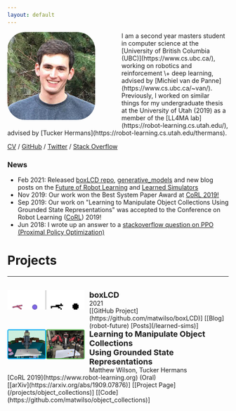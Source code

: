 ```yaml
---
layout: default
---
```


<!-- <div class="crop"> -->
<!-- </div> -->



<img align="left" width="200" src="/assets/mw.jpg" style="border-radius: 20%; margin: 0px 60px 20px 0px;"/>
I am a second year masters student in computer science at the [University of 
British Columbia (UBC)](https://www.cs.ubc.ca/), working on robotics and reinforcement
\+ deep learning, advised by [Michiel van de Panne](https://www.cs.ubc.ca/~van/).  Previously, I worked on similar things for my undergraduate 
thesis at the University of Utah (2019) as a member of the [LL4MA lab](https://robot-learning.cs.utah.edu/), advised by [Tucker Hermans](https://robot-learning.cs.utah.edu/thermans). 


<br>

[CV](/assets/cv.pdf) / [GitHub](https://github.com/matwilso) / [Twitter](https://twitter.com/matwilso) / [Stack Overflow](https://stackoverflow.com/users/7211137/matwilso)



### News

- Feb 2021: Released [boxLCD repo](https://github.com/matwilso/boxLCD), [generative_models](https://github.com/matwilso/generative_models) and  new blog posts on the [Future of Robot Learning](/robot-future) and [Learned Simulators](/learned-sims)
- Nov 2019: Our work won the Best System Paper Award at [CoRL 2019!](https://sites.google.com/robot-learning.org/corl2019) 
- Sep 2019: Our work on "Learning to Manipulate Object Collections Using Grounded State Representations" was accepted to the Conference on Robot Learning ([CoRL](https://www.robot-learning.org/)) 2019!
- Jun 2018: I wrote up an answer to a [stackoverflow question on PPO (Proximal Policy Optimization)](https://stackoverflow.com/questions/46422845/what-is-the-way-to-understand-proximal-policy-optimization-algorithm-in-rl/50663200#50663200)


# Projects
---
<style>
.static {
  background: white;
}
.static:hover {
  opacity:0;
}
.container {
    position: relative;
    width: 35%;
}

.image {
    position: absolute;
}
</style>


<br>

<div class="container">
    <div class="mage">
    <img class="active" align="left" src="/assets/robot/lcd_sideside.gif" style="border-radius: 0%; margin: 0px 10px 30px 0px;"/>
    </div>
    <div class="image">
    <img class="static" align="left" src="/assets/robot/lcd_sideside.png" style="border-radius: 0%; margin: 0px 10px 30px 0px;"/>
    </div>
</div>
<div style="font-size: 18px; font-weight: bold;">boxLCD</div>
2021 <br>
[[GitHub Project](https://github.com/matwilso/boxLCD)] [[Blog](robot-future) [Posts](/learned-sims)]

<br>



<img align="left" width="35%" src="/assets/task.png" style="border-radius: 0%; margin: 0px 10px 30px 0px;"/>
<div style="font-size: 18px; font-weight: bold;">Learning to Manipulate Object Collections<br>Using Grounded State Representations</div>
Matthew Wilson, Tucker Hermans <br>
[CoRL 2019](https://www.robot-learning.org) (Oral) <br>
[[arXiv](https://arxiv.org/abs/1909.07876)] [[Project Page](/projects/object_collections)]  [[Code](https://github.com/matwilso/object_collections)]


<!-- See my [Projects] page for more details.

[Projects]: /backupprojects/ -->

<!-- __Timeline__

<span class="t2when">2015-now:</span> <span class="t2who">University of Utah:</span> BS Computer Engineering <br>
<span class="t2when">2015-now:</span> <span class="t2who">NASA Robotic Mining Competition:</span> Team member on university robotics team <br>
<span class="t2when">Summer 2017:</span> <span class="t2who">Carnegie Mellon University:</span> Robotics Institute Summer Scholar, research internship <br> -->
